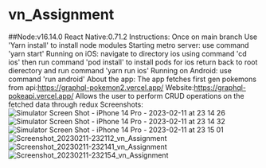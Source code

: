 # vn_Assignment

##Node:v16.14.0
React Native:0.71.2
Instructions: Once on main branch
Use 'Yarn install' to install node modules
Starting metro server:
use command 'yarn start'
Running on iOS:
navigate to directory ios using command 'cd ios'
then run command 'pod install' to install pods for ios
return back to root dierectory and run command 'yarn run ios'
Running on Android:
use command 'run android'
About the app:
The app fetches first gen pokemons from api:https://graphql-pokemon2.vercel.app/
Website:https://graphql-pokeapi.vercel.app/
Allows the user to perform CRUD operations on the fetched data through redux
Screenshots:
![Simulator Screen Shot - iPhone 14 Pro - 2023-02-11 at 23 14 26](https://user-images.githubusercontent.com/50969821/218292724-dfed9f10-b39c-46cb-b675-b9044b64f767.png)
![Simulator Screen Shot - iPhone 14 Pro - 2023-02-11 at 23 14 32](https://user-images.githubusercontent.com/50969821/218292729-3776396a-4980-4254-8f3c-d69d4b062004.png)
![Simulator Screen Shot - iPhone 14 Pro - 2023-02-11 at 23 15 01](https://user-images.githubusercontent.com/50969821/218292731-e75d429b-1484-4759-a72d-8d7eb15c3459.png)
![Screenshot_20230211-232112_vn_Assignment](https://user-images.githubusercontent.com/50969821/218292958-2a549f19-2978-42e2-902d-cdc4e1035a66.jpg)
![Screenshot_20230211-232141_vn_Assignment](https://user-images.githubusercontent.com/50969821/218292964-3ce85b2f-cb35-4aaa-bd1d-ccc3cc4c33c4.jpg)
![Screenshot_20230211-232154_vn_Assignment](https://user-images.githubusercontent.com/50969821/218292966-99037d7e-60b5-4c72-becf-73ecbd66ae9d.jpg)
